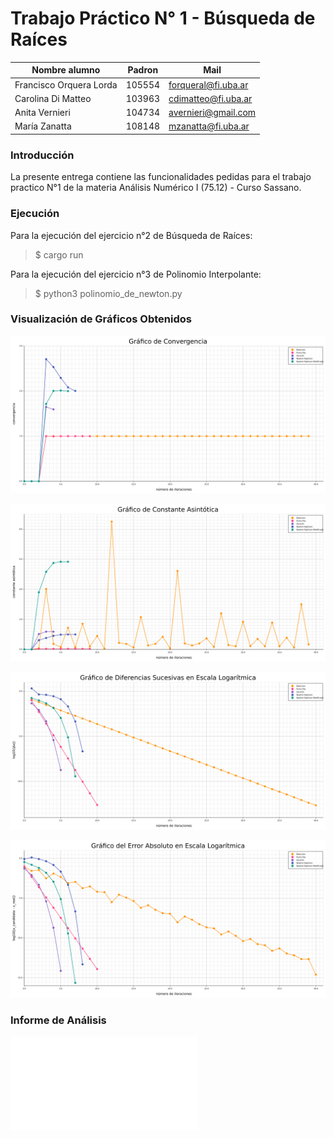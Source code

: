 # Trabajo Práctico N° 1 - Búsqueda de Raíces

| Nombre alumno             | Padron | Mail                      |
|---------------------------|--------|---------------------------|
| Francisco Orquera Lorda   | 105554 | forqueral@fi.uba.ar       |
| Carolina Di Matteo        | 103963 | cdimatteo@fi.uba.ar       |
| Anita Vernieri            | 104734 | avernieri@gmail.com       |
| María Zanatta             | 108148 | mzanatta@fi.uba.ar        |


### Introducción
La presente entrega contiene las funcionalidades pedidas para el trabajo practico N°1 de la materia Análisis Numérico I (75.12) - Curso Sassano.

### Ejecución
Para la ejecución del ejercicio n°2 de Búsqueda de Raíces:
> $ cargo run

Para la ejecución del ejercicio n°3 de Polinomio Interpolante:
> $ python3 polinomio_de_newton.py

### Visualización de Gráficos Obtenidos

![Convergencia](./convergencia.png)

![Constante Asintótica](./constante_asintotica.png)

![Diferencias Sucesivas](./diferencias_sucesivas.png)

![Error Absoluto](./error_absoluto.png)

### Informe de Análisis

![informe](./TP1%20-%20Búsqueda%20de%20Raíces.pdf)
